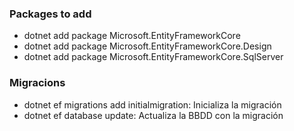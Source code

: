 ### Packages to add
- dotnet add package Microsoft.EntityFrameworkCore
- dotnet add package Microsoft.EntityFrameworkCore.Design
- dotnet add package Microsoft.EntityFrameworkCore.SqlServer

### Migracions
- dotnet ef migrations add initialmigration: Inicializa la migración
- dotnet ef database update: Actualiza la BBDD con la migración